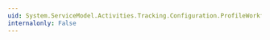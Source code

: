 ```yaml
---
uid: System.ServiceModel.Activities.Tracking.Configuration.ProfileWorkflowElement
internalonly: False
---
```

